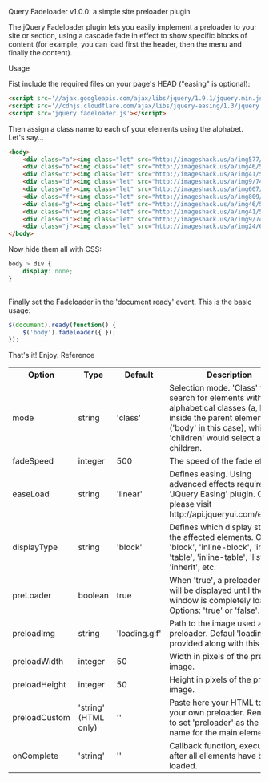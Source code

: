 Query Fadeloader v1.0.0: a simple site preloader plugin

The jQuery Fadeloader plugin lets you easily implement a preloader to your site or section, using a cascade fade in effect to show specific blocks of content (for example, you can load first the header, then the menu and finally the content).

Usage

Fist include the required files on your page's HEAD ("easing" is optional):
``` html
<script src='//ajax.googleapis.com/ajax/libs/jquery/1.9.1/jquery.min.js'></script>
<script src='//cdnjs.cloudflare.com/ajax/libs/jquery-easing/1.3/jquery.easing.min.js'></script>
<script src='jquery.fadeloader.js'></script>
```

Then assign a class name to each of your elements using the alphabet. Let's say...
``` html
<body>
	<div class="a"><img class="let" src="http://imageshack.us/a/img577/8746/80670611.jpg"></div>
	<div class="b"><img class="let" src="http://imageshack.us/a/img46/5216/37226104.jpg"></div>
	<div class="c"><img class="let" src="http://imageshack.us/a/img41/5663/51030348.jpg"></div>
	<div class="d"><img class="let" src="http://imageshack.us/a/img9/7412/73031581.jpg"></div>
	<div class="e"><img class="let" src="http://imageshack.us/a/img607/2171/14947433.jpg"></div>
	<div class="f"><img class="let" src="http://imageshack.us/a/img809/60/16218923.jpg"></div>
	<div class="g"><img class="let" src="http://imageshack.us/a/img46/5216/37226104.jpg"></div>
	<div class="h"><img class="let" src="http://imageshack.us/a/img41/5663/51030348.jpg"></div>
	<div class="i"><img class="let" src="http://imageshack.us/a/img9/7412/73031581.jpg"></div>
	<div class="j"><img class="let" src="http://imageshack.us/a/img24/6335/45762992.jpg"></div>
</body>
```

Now hide them all with CSS:
``` css
body > div {
	display: none;
}
	
```

Finally set the Fadeloader in the 'document ready' event. This is the basic usage:
``` javascript
$(document).ready(function() {
	$('body').fadeloader({ });
});
```

That's it! Enjoy.
Reference
<table>

 <tr>
    <th>Option</th>
    <th>Type</th>
    <th>Default</th>
    <th>Description</th>
 </tr>
  
 <tr>
    <td>mode</td>
    <td>string</td>
    <td>'class'</td>
    <td>Selection mode. 'Class' would search for elements with alphabetical classes (a, b, c...) inside the parent element ('body' in this case), while 'children' would select all his children.</td>
 </tr>
 
 <tr>
    <td>fadeSpeed</td>
    <td>integer</td>
    <td>500</td>
    <td>The speed of the fade effect.</td>
 </tr>

  <tr>
    <td>easeLoad</td>
    <td>string</td>
    <td>'linear'</td>
    <td>Defines easing. Using advanced effects requires 'JQuery Easing' plugin. Options: please visit http://api.jqueryui.com/easings/</td>
 </tr>

 <tr>
    <td>displayType</td>
    <td>string</td>
    <td>'block'</td>
    <td>Defines which display style for the affected elements. Options: 'block', 'inline-block', 'inline', 'table', 'inline-table', 'list-item', 'inherit', etc. </td>
 </tr>
  
 <tr>
    <td>preLoader</td>
    <td>boolean</td>
    <td>true</td>
    <td>When 'true', a preloader image will be displayed until the window is completely loaded. Options: 'true' or 'false'.</td>
 </tr>

 <tr>
    <td>preloadImg</td>
    <td>string</td>
    <td>'loading.gif'</td>
    <td>Path to the image used as preloader. Defaul 'loading.gif' is provided along with this plugin.</td>
 </tr>

  <tr>
    <td>preloadWidth</td>
    <td>integer</td>
    <td>50</td>
    <td>Width in pixels of the preloader image.</td>
 </tr>

   <tr>
    <td>preloadHeight</td>
    <td>integer</td>
    <td>50</td>
    <td>Height in pixels of the preloader image.</td>
 </tr>
 
 <tr>
    <td>preloadCustom</td>
    <td>'string' (HTML only)</td>
    <td>''</td>
    <td>Paste here your HTML to use your own preloader. Remember to set 'preloader' as the class name for the main element.</td>
 </tr>

 <tr>
    <td>onComplete</td>
    <td>'string'</td>
    <td>''</td>
    <td>Callback function, executed after all ellements have been loaded.</td>
 </tr>

</table>
